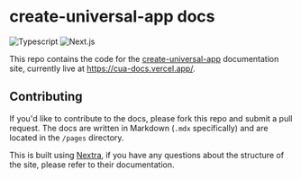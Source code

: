 # create-universal-app docs

![Typescript](https://shields.io/badge/TypeScript-3178C6?logo=TypeScript&logoColor=FFF&style=flat-square)
![Next.js](https://shields.io/badge/Next.js-000?logo=next.js&logoColor=FFF&style=flat-square)

This repo contains the code for the [create-universal-app](https://github.com/chen-rn/CUA) documentation site, currently live at <https://cua-docs.vercel.app/>.

## Contributing

If you'd like to contribute to the docs, please fork this repo and submit a pull request. The docs are written in Markdown (`.mdx` specifically) and are located in the `/pages` directory.

This is built using [Nextra](https://nextra.site/), if you have any questions about the structure of the site, please refer to their documentation.
